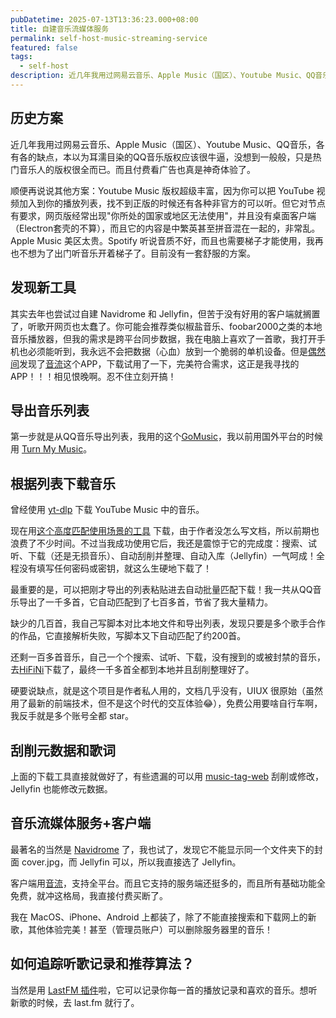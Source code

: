 ```yaml
---
pubDatetime: 2025-07-13T13:36:23.000+08:00
title: 自建音乐流媒体服务
permalink: self-host-music-streaming-service
featured: false
tags:
  - self-host
description: 近几年我用过网易云音乐、Apple Music（国区）、Youtube Music、QQ音乐，各有各的缺点，本以为耳濡目染的QQ音乐版权应该很牛逼，没想到一般般，只是热门音乐人的版权很全而已。而且付费看广告也真是神奇体验了。
---
```


## 历史方案

近几年我用过网易云音乐、Apple Music（国区）、Youtube Music、QQ音乐，各有各的缺点，本以为耳濡目染的QQ音乐版权应该很牛逼，没想到一般般，只是热门音乐人的版权很全而已。而且付费看广告也真是神奇体验了。

顺便再说说其他方案：Youtube Music 版权超级丰富，因为你可以把 YouTube 视频加入到你的播放列表，找不到正版的时候还有各种非官方的可以听。但它对节点有要求，网页版经常出现"你所处的国家或地区无法使用"，并且没有桌面客户端（Electron套壳的不算），而且它的内容是中繁英甚至拼音混在一起的，非常乱。Apple Music 美区太贵。Spotify 听说音质不好，而且也需要梯子才能使用，我再也不想为了出门听音乐开着梯子了。目前没有一套舒服的方案。

## 发现新工具

其实去年也尝试过自建 Navidrome 和 Jellyfin，但苦于没有好用的客户端就搁置了，听歌开网页也太蠢了。你可能会推荐类似椒盐音乐、foobar2000之类的本地音乐播放器，但我的需求是跨平台同步数据，我在电脑上喜欢了一首歌，我打开手机也必须能听到，我永远不会把数据（心血）放到一个脆弱的单机设备。但是[偶然间](https://www.v2ex.com/t/1138748)发现了[音流](https://github.com/gitbobobo/StreamMusic)这个APP，下载试用了一下，完美符合需求，这正是我寻找的 APP！！！相见恨晚啊。忍不住立刻开搞！

## 导出音乐列表

第一步就是从QQ音乐导出列表，我用的这个[GoMusic](https://github.com/Bistutu/GoMusic)，我以前用国外平台的时候用 [Turn My Music](https://www.tunemymusic.com/)。

## 根据列表下载音乐

曾经使用 [yt-dlp](https://github.com/yt-dlp/yt-dlp) 下载 YouTube Music 中的音乐。

现在用[这个高度匹配使用场景的工具](https://github.com/59799517/simple_sq_musuc_plus) 下载，由于作者没怎么写文档，所以前期也浪费了不少时间。不过当我成功使用它后，我还是震惊于它的完成度：搜索、试听、下载（还是无损音乐）、自动刮削并整理、自动入库（Jellyfin）一气呵成！全程没有填写任何密码或密钥，就这么生硬地下载了！

最重要的是，可以把刚才导出的列表粘贴进去自动批量匹配下载！我一共从QQ音乐导出了一千多首，它自动匹配到了七百多首，节省了我大量精力。

缺少的几百首，我自己写脚本对比本地文件和导出列表，发现只要是多个歌手合作的作品，它直接解析失败，写脚本又下自动匹配了约200首。

还剩一百多首音乐，自己一个个搜索、试听、下载，没有搜到的或被封禁的音乐，去[HiFiNi](https://www.hifini.com/index-0-2.htm)下载了，最终一千多首全都到本地并且刮削整理好了。

硬要说缺点，就是这个项目是作者私人用的，文档几乎没有，UIUX 很原始（虽然用了最新的前端技术，但不是这个时代的交互体验😂），免费公用要啥自行车啊，我反手就是多个账号全都 star。

## 刮削元数据和歌词

上面的下载工具直接就做好了，有些遗漏的可以用 [music-tag-web](https://github.com/xhongc/music-tag-web) 刮削或修改，Jellyfin 也能修改元数据。

## 音乐流媒体服务+客户端

最著名的当然是 [Navidrome](https://github.com/navidrome/navidrome) 了，我也试了，发现它不能显示同一个文件夹下的封面 cover.jpg，而 Jellyfin 可以，所以我直接选了 Jellyfin。

客户端用[音流](https://github.com/gitbobobo/StreamMusic)，支持全平台。而且它支持的服务端还挺多的，而且所有基础功能全免费，就冲这格局，我直接付费买断了。

我在 MacOS、iPhone、Android 上都装了，除了不能直接搜索和下载网上的新歌，其他体验完美！甚至（管理员账户）可以删除服务器里的音乐！

## 如何追踪听歌记录和推荐算法？

当然是用 [LastFM 插件](https://github.com/jesseward/jellyfin-plugin-lastfm)啦，它可以记录你每一首的播放记录和喜欢的音乐。想听新歌的时候，去 last.fm 就行了。
